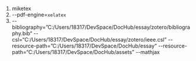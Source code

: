 1. miketex
2. --pdf-engine=`xelatex`
3. --bibliography=”C:/Users/18317/DevSpace/DocHub/essay/zotero/bibliography.bib“
--csl=“C:/Users/18317/DevSpace/DocHub/essay/zotero/ieee.csl”
--resource-path=”C:/Users/18317/DevSpace/DocHub/essay“
--resource-path=“C:/Users/18317/DevSpace/DocHub/assets”
--mathjax